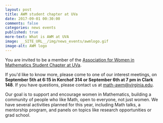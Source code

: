 ```yaml
---
layout: post
title: AWM student chapter at UVa
date: 2017-09-01 00:30:00
comments: false
categories: news events
published: true
more-text: What is AWM at UVA
image: __SITE_URL__/img/news_events/awmlogo.gif
image-alt: AWM logo
---
```


You are invited to be a member of the [Association for Women in Mathematics Student Chapter at UVa](http://people.virginia.edu/~er2eq/uva-awm/home.html).

If you'd like to know more, please come to one of our interest meetings, on **September 5th at 6:15 in Kerchof 314 or September 6th at 7 pm in Clark 148**. If you have questions, please contact us at [math-awm@virginia.edu](mailto:math-awm@virginia.edu).

<!--more-->

Our goal is to support and encourage women in Mathematics, building a community of people who like Math, open to everyone, not just women. We have several activities planned for this year, including Math talks, a mentorship program, and panels on topics like research opportunities or grad school.
